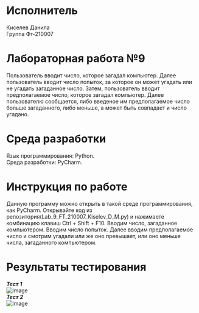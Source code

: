 # Исполнитель 
Киселев Данила  
Группа Фт-210007  
# Лабораторная работа №9 
Пользователь вводит число, которое загадал компьютер. Далее пользователь вводит число попыток, за которое он может угадать или не угадать загаданное число. Затем, пользователь вводит предполагаемое число, которое загадал компьютер. Далее пользователю сообщается, либо введеное им предполагаемое число больше загаданного, либо меньше, а может быть совпадает и число угадано.  
# Среда разработки 
Язык программирования: Python.  
Среда разработки: PyCharm.  
# Инструкция по работе  
Данную программу можно открыть в такой среде программирования, как PyCharm. Открывайте код из репозитория(Lab_9_FT_210007_Kiselev_D_M.py) и нажимаете комбинацию клавиш Ctrl + Shift + F10. Вводим число, загаданное компьютером. Вводим число попыток. Далее вводим предполагаемое число и смотрим угадали или же оно превышает, или оно меньше числа, загаданного компьютером.  
# Результаты тестирования
***Тест 1***  
![image](https://user-images.githubusercontent.com/112878064/202260422-96202708-2ef9-4ef2-a442-619205670b49.png)  
***Тест 2***    
![image](https://user-images.githubusercontent.com/112878064/202260571-116ad3ee-2af6-4fa4-a43f-d4d2b63f3ae0.png)


